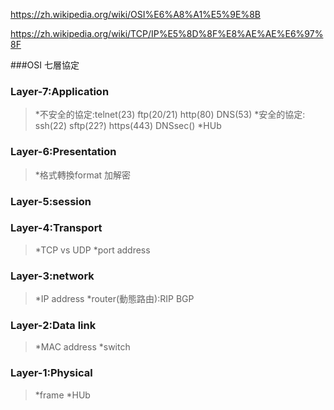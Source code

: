 https://zh.wikipedia.org/wiki/OSI%E6%A8%A1%E5%9E%8B


https://zh.wikipedia.org/wiki/TCP/IP%E5%8D%8F%E8%AE%AE%E6%97%8F


###OSI 七層協定

### Layer-7:Application
>*不安全的協定:telnet(23) ftp(20/21) http(80) DNS(53)
>*安全的協定: ssh(22) sftp(22?) https(443) DNSsec()
>*HUb
### Layer-6:Presentation
>*格式轉換format 加解密
### Layer-5:session
### Layer-4:Transport
>*TCP vs UDP
>*port address
### Layer-3:network
>*IP address
>*router(動態路由):RIP BGP
### Layer-2:Data link
>*MAC address
>*switch
### Layer-1:Physical
>*frame
>*HUb
